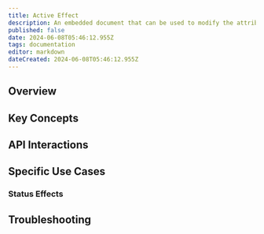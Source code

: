 ```yaml
---
title: Active Effect
description: An embedded document that can be used to modify the attributes of other documents during prepareData
published: false
date: 2024-06-08T05:46:12.955Z
tags: documentation
editor: markdown
dateCreated: 2024-06-08T05:46:12.955Z
---
```




## Overview

## Key Concepts

## API Interactions

## Specific Use Cases

### Status Effects

## Troubleshooting